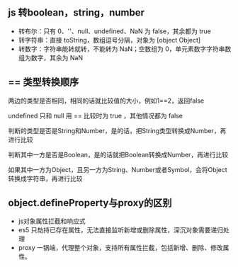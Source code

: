 ## js 转boolean，string，number

- 转布尔：只有 0、''、null、undefined、NaN 为 false，其余都为 true
- 转字符串：直接 toString，数组逗号分隔，对象为 [object Object]
- 转数字：字符串能转就转，不能转为 NaN；空数组为 0，单元素数字字符串数组为数字，其余为 NaN

## == 类型转换顺序
两边的类型是否相同，相同的话就比较值的大小，例如1==2，返回false

undefined 只和 null 用 == 比较时为 true ，其他情况都为 false

判断的类型是否是String和Number，是的话，把String类型转换成Number，再进行比较

判断其中一方是否是Boolean，是的话就把Boolean转换成Number，再进行比较

如果其中一方为Object，且另一方为String、Number或者Symbol，会将Object转换成字符串，再进行比较

## object.defineProperty与proxy的区别
- js对象属性拦截和响应式
- es5 只劫持已存在属性，无法直接监听新增或删除属性，深沉对象需要递归处理
- proxy 一锅端，代理整个对象，支持所有属性拦截，包括新增、删除、修改属性。
